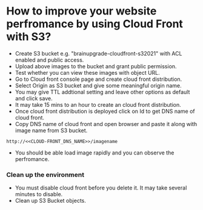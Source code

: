 # How to improve your website perfromance by using Cloud Front with S3?
  * Create S3 bucket e.g. "brainupgrade-cloudfront-s32021" with ACL enabled and public access.
  * Upload above images to the bucket and grant public permission.
  * Test whether you can view these images with object URL.
  * Go to Cloud front console page and create cloud front distribution.
  * Select Origin as S3 bucket and give some meaningful origin name.
  * You may give TTL addtional setting and leave other options as default and click save.
  * It may take 15 mins to an hour to create an cloud front distribution.
  * Once cloud front distribution is deployed click on Id to get DNS name of cloud front. 
  * Copy DNS name of cloud front and open browser and paste it along with image name from S3 bucket.

```
http://<<CLOUD-FRONT_DNS_NAME>>/imagename
```
  * You should be able load image rapidly and you can observe the perfromance.
### Clean up the environment
  * You must disable cloud front before you delete it. It may take several minutes to disable.
  * Clean up S3 Bucket objects.  
